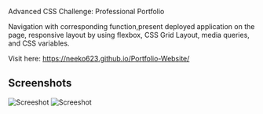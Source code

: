Advanced CSS Challenge: Professional Portfolio

Navigation with corresponding function,present deployed application on the page,
responsive layout by using flexbox, CSS Grid Layout, media queries, and CSS variables.

Visit here: https://neeko623.github.io/Portfolio-Website/

## Screenshots
![Screeshot](/Users/neekotang/Desktop/Neeko-s-Portfolio.png)
![Screeshot](/Users/neekotang/Desktop/Neeko-s-Portfolio2.png)